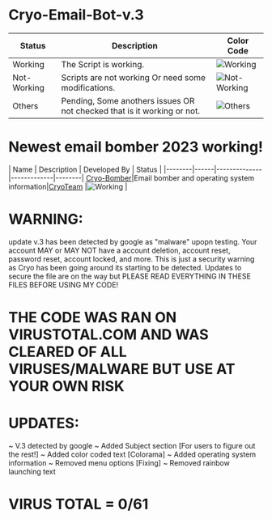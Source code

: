 # Cryo-Email-Bot-v.3
| Status | Description | Color Code |
|--------|-------------|------------|
|Working| The Script is working. | ![Working](https://i.ibb.co/3FntR1c/1.png) |
|Not- Working| Scripts are not working Or need some modifications.|![Not-Working](https://i.ibb.co/wWtD8S6/2.png) |
|Others| Pending, Some anothers issues OR not checked that is it working or not.| ![Others](https://i.ibb.co/pQwqwcN/3.png)|
#
#
#
#
# Newest email bomber 2023 working!
| Name | Description | Developed By | Status |
|--------|------|--------------|-------------|--------|
 <a href="https://github.com/CryoTeam/Cryo-Email-Bot">Cryo-Bomber</a>|Email bomber and operating system information|<a href="https://github.com/CryoTeam">CryoTeam</a> |![Working](https://i.ibb.co/3FntR1c/1.png) |
#
#
#
#
# WARNING:
update v.3 has been detected by google as "malware" upopn testing. Your account MAY or MAY NOT have a account deletion, account reset, password reset, account locked, and more. This is just a security warning as Cryo has been going around its starting to be detected. Updates to secure the file are on the way but PLEASE READ EVERYTHING IN THESE FILES BEFORE USING MY CODE!
# THE CODE WAS RAN ON VIRUSTOTAL.COM AND WAS CLEARED OF ALL VIRUSES/MALWARE BUT USE AT YOUR OWN RISK
#
#
#
#
# UPDATES:
~ V.3 detected by google
~ Added Subject section [For users to figure out the rest!]
~ Added color coded text [Colorama]
~ Added operating system information
~ Removed menu options [Fixing]
~ Removed rainbow launching text 
#
#
#
#
# VIRUS TOTAL = 0/61 
